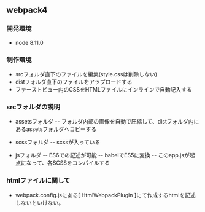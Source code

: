 ## webpack4

### 開発環境
- node 8.11.0

### 制作環境
- srcフォルダ直下のファイルを編集(style.cssは削除しない)
- distフォルダ直下のファイルをアップロードする
- ファーストビュー内のCSSをHTMLファイルにインラインで自動記入する

### srcフォルダの説明
- assetsフォルダ
-- フォルダ内部の画像を自動で圧縮して、distフォルダ内にあるassetsフォルダへコピーする

- scssフォルダ
-- scssが入っている

- jsフォルダ
-- ES6での記述が可能
-- babelでES5に変換
-- このapp.jsが起点になって、各SCSSをコンパイルする

### htmlファイルに関して
- webpack.config.jsにある[ HtmlWebpackPlugin ]にて作成するhtmlを記述しないといけない。
